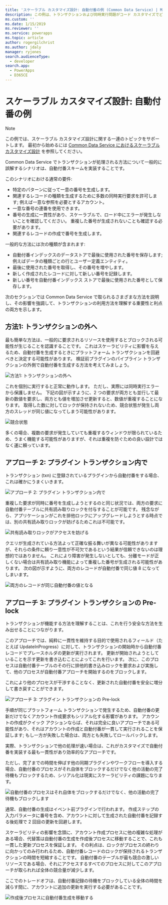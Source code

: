 ```yaml
---
title: 'スケーラブル カスタマイズ設計: 自動付番の例 (Common Data Service) | Microsoft Docs'
description: この例は、トランザクションおよび同時実行問題がコード カスタマイズでどのように計上される必要があるかを示します。
ms.custom: ''
ms.date: 1/15/2019
ms.reviewer: ''
ms.service: powerapps
ms.topic: article
author: rogergilchrist
ms.author: jdaly
manager: ryjones
search.audienceType:
  - developer
search.app:
  - PowerApps
  - D365CE
---
```

# <a name="scalable-customization-design-auto-numbering-example"></a>スケーラブル カスタマイズ設計: 自動付番の例

> [!NOTE]
> この例では、スケーラブル カスタマイズ設計に関する一連のトピックをサポートします。 最初から始めるには [Common Data Service におけるスケーラブル カスタマイズ設計](overview.md) を参照してください。

Common Data Service でトランザクションが処理される方法について一般的に誤解するシナリオは、自動付番スキームを実装することです。

このシナリオにおける通常の要件:

- 特定のパターンに従って一意の番号を生成します。
- 関連するレコードの種類を生成するために多数の同時実行要求を許可します; 例えば一意な参照を必要とするアカウント。
- 一意な番号の連番を使用できます。
- 番号の生成に一貫性があり、スケーラブルで、ロード中にエラーが発生しないことを確認してください。 重複した番号が生成されないことも確認する必要があります。
- 関連するレコードの作成で番号を生成します。

一般的な方法には次の種類が含まれます:

- 自動付番インデックスのデータストアで最後に使用された番号を保存します; 例えばデータの種類ごとの行とユーザー定義エンティティ。
- 最後に使用された番号を取得し、その番号を増やします。
- 新しく作成されたレコードに対して新しい番号を記録します。
- 新しい番号を自動付番インデックス ストアで最後に使用された番号として保存します。

次のセクションでは Common Data Service で取られるさまざまな方法を説明し、その影響を強調して、トランザクションの利用方法を理解する重要性と利点の両方を示します。 

## <a name="approach-1-out-of-a-transaction"></a>方法1: トランザクションの外へ

最も簡単な方法は、一般的に要求されるリソースを使用するとブロックされる可能性が生じることを認識することです。 これはスケーラビリティに影響を与えるため、自動付番を生成するときにプラットフォーム トランザクションを回避べきと決定する可能性があります。
検証前プラグインのパイプライン トランザクションの外側で自動付番を生成する方法を考えてみましょう。

![方法1: トランザクションの外へ](media/autonumber-approach-1.png)

これを個別に実行すると正常に動作します。 ただし、実際には同時実行エラーから保護しません。 下記の図が示すように、2 つの要求が両方とも並行して最新の数値を要求し、両方とも値を増加させ更新すると、数値が重複することになります。 取得した数に対してロックが保持されないため、競合状態が発生し両方のスレッドが同じ値になってしまう可能性があります。 

![競合状態](media/autonumber-approach-1-a.png)

多くの場合、複数の要求が発生していても重複するウィンドウが限られているため、うまく機能する可能性がありますが、それは重複を防ぐための良い設計ではなく運に頼っています。

## <a name="approach-2-in-a-plug-in-transaction"></a>アプローチ 2: プラグイン トランザクション内で

トランザクション (txn) に登録されているプラグインから自動付番をする場合、これは確かにうまくいきます。

![アプローチ 2: プラグイン トランザクション内で](media/autonumber-approach-2.png)

重複した要求が同時に番号を生成しようとするのと同じ状況では、両方の要求に自動付番テーブルに共有読み取りロックを付与することが可能です。 残念ながら、アプリケーションがこれを排他ロックにアップグレードしようとする時点では、別の共有読み取りロックが妨げるためこれは不可能です。

![共有読み取りロックがアクセスを妨げる](media/autonumber-approach-2-a.png)

クエリが生成されている方法よって正確な振る舞いが異なる可能性がありますが、それらの条件に頼り一意性が不可欠であるという結果が信頼できないのは理想的ではありません。 これにより障害が発生しないとしても、分離モードが正しくない場合は共有読み取り機能によって重複した番号が生成される可能性があります。 次の図が示すように、両方のレコードが自動付番で同じ値 8 になってしまいます。

![両方のレコードが同じ自動付番の値となる](media/autonumber-approach-2-b.png)

## <a name="approach-3-pre-lock-in-a-plug-in-transaction"></a>アプローチ 3: プラグイン トランザクションの Pre-lock

トランザクションが機能する方法を理解することは、これを行う安全な方法を生み出せることにつながります。 

このアプローチでは、純粋に一貫性を維持する目的で使用されるフィールド（たとえば UpdateInProgress）に対して、トランザクションの開始時から自動付番レコードでプレースホルダの更新が実行されます。 更新が開始されようとしていることを示す更新を書き込むことによってこれを行います。 次に、このプロセスは自動付番テーブルのその行に排他的書き込みロックを要求および実施して、他のプロセスが自動付番アプローチを開始するのをブロックします。 

これにより他のプロセスが干渉することなく、更新された自動付番を安全に増分して書き戻すことができます。 

![アプローチ 3: プラグイン トランザクションの Pre-lock](media/autonumber-approach-3.png)

手順が同じプラットフォーム トランザクションで発生するため、自動付番の更新だけでなくアカウント作成要求もシリアル化する影響があります。 アカウントの作成がクイック アクションならば、それは完全に良いアプローチである可能性があり、それはアカウントの作成と自動付番が一貫して実行されることを保証します; もし一方が失敗した場合は、両方とも失敗してロールバックします。
 
実際、トランザクションで他の処理が速い場合は、これがカスタマイズで自動付番を実装する最も一貫性があり効率的なアプローチです。 

ただし、完了までの時間を伸ばす他の同期プラグインやワークフローを導入する場合、自動付番のプロセスがそれ自体をブロックするだけでなく他の活動の完了待機もブロックするため、シリアル化は現実にスケーラビリティの課題になります。 

![自動付番のプロセスはそれ自体をブロックするだけでなく、他の活動の完了待機もブロックします](media/autonumber-approach-3-a.png)

通常、自動付番の生成はイベント前プラグインで行われます。 作成ステップの入力パラメータに番号を含め、アカウントに対して生成された自動付番を記録する後処理で 2 回目の更新を回避します。

スケーラビリティの影響を念頭に、アカウント作成プロセスに他の複雑な処理がある場合、代替策は自動付番の生成を作成後プロセスに移動することで、これも一貫した更新プロセスを保証します。 その利点は、ロックがプロセスの終わりに向かってのみ行われるため、自動付番レコードのロックが保持されるトランザクションの時間を短縮することです。 自動付番のテーブルが最も競合の激しいリソースである場合、それにアクセスするすべてのプロセスに対してこのアプローチが取られれば全体の競合量が減少します。

ここでのトレードオフは、自動付番記録の待機をブロックしている全体の時間を減らす間に、アカウントに追加の更新を実行する必要があることです。

![作成後プロセスに自動付番生成を移動する](media/autonumber-approach-3-b.png)
